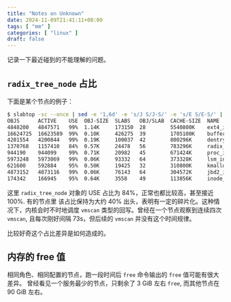 ```yaml
---
title: "Notes on Unknown"
date: 2024-11-09T21:41:11+08:00
tags: [ "mm" ]
categories: [ "linux" ]
draft: false
---
```


记录一下最近碰到的不能理解的问题。

## `radix_tree_node` 占比

下面是某个节点的例子：

```sh
$ slabtop -sc --once | sed -e '1,6d' -e 's/J S/J-S/' -e 's/E S/E-S/' | head -10 | column -t
OBJS      ACTIVE    USE  OBJ-SIZE  SLABS   OBJ/SLAB  CACHE-SIZE  NAME
4848200   4847571   99%  1.14K     173150  28        5540800K    ext4_inode_cache
16624725  16623589  99%  0.10K     426275  39        1705100K    buffer_head
4201554   4200844   99%  0.19K     100037  42        800296K     dentry
1370768   1157410   84%  0.57K     24478   56        783296K     radix_tree_node
944190    944099    99%  0.71K     20982   45        671424K     proc_inode_cache
5973248   5973069   99%  0.06K     93332   64        373328K     lsm_inode_cache
621600    592884    95%  0.50K     19425   32        310800K     kmalloc-512
4873152   4873116   99%  0.06K     76143   64        304572K     jbd2_inode
174342    166945    95%  0.64K     3558    49        113856K     inode_cach
```

这里 `radix_tree_node` 对象的 USE 占比为 84%，正常也都比较高，甚至接近 100%. 有的节点里
该占比保持为大约 40% 出头，表明有一定的碎片化。这种情况下，内核会时不时地调度 `vmscan`
类型的回写。曾经在一个节点观察到连续四次 `vmscan`, 且每次刚好间隔 73s，但后续的 `vmscan`
并没有这个时间规律。

比较好奇这个占比差异是如何造成的。

## 内存的 free 值

相同角色、相同配置的节点，跑一段时间后 `free` 命令输出的 `free` 值可能有很大差异。
曾经看见一个服务最少的节点，只剩余了 3 GiB 左右 `free`, 而其他节点在 90 GiB 左右。 
